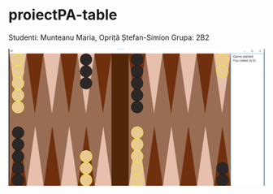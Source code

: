 # proiectPA-table

Studenti: Munteanu Maria, Opriță Ștefan-Simion
Grupa: 2B2



![alt text](./ExempluJoc1.png)

